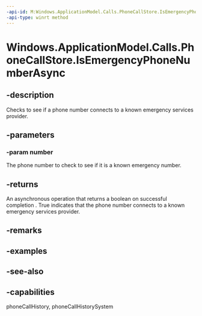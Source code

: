```yaml
---
-api-id: M:Windows.ApplicationModel.Calls.PhoneCallStore.IsEmergencyPhoneNumberAsync(System.String)
-api-type: winrt method
---
```


<!-- Method syntax
public Windows.Foundation.IAsyncOperation<bool> IsEmergencyPhoneNumberAsync(System.String number)
-->

# Windows.ApplicationModel.Calls.PhoneCallStore.IsEmergencyPhoneNumberAsync

## -description
Checks to see if a phone number connects to a known emergency services provider.

## -parameters
### -param number
The phone number to check to see if it is a known emergency number.

## -returns
An asynchronous operation that returns a boolean on successful completion . True indicates that the phone number connects to a known emergency services provider.

## -remarks

## -examples

## -see-also

## -capabilities
phoneCallHistory, phoneCallHistorySystem
